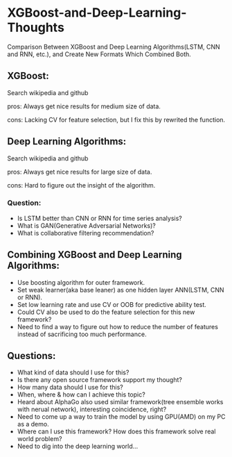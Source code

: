 # XGBoost-and-Deep-Learning-Thoughts
Comparison Between XGBoost and Deep Learning Algorithms(LSTM, CNN and RNN, etc.), and Create New Formats Which Combined Both.

## XGBoost:
Search wikipedia and github

pros: Always get nice results for medium size of data.

cons: Lacking CV for feature selection, but I fix this by rewrited the function.

## Deep Learning Algorithms:
Search wikipedia and github

pros: Always get nice results for large size of data.

cons: Hard to figure out the insight of the algorithm.

### Question:
* Is LSTM better than CNN or RNN for time series analysis?
* What is GAN(Generative Adversarial Networks)?
* What is collaborative filtering recommendation?

## Combining XGBoost and Deep Learning Algorithms:
* Use boosting algorithm for outer framework. 
* Set weak learner(aka base leaner) as one hidden layer ANN(LSTM, CNN or RNN). 
* Set low learning rate and use CV or OOB for predictive ability test.
* Could CV also be used to do the feature selection for this new framework?
* Need to find a way to figure out how to reduce the number of features instead of sacrificing too much performance.

## Questions:
* What kind of data should I use for this? 
* Is there any open source framework support my thought?
* How many data should I use for this?
* When, where & how can I achieve this topic?
* Heard about AlphaGo also used similar framework(tree ensemble works with nerual network), interesting coincidence, right? 
* Need to come up a way to train the model by using GPU(AMD) on my PC as a demo.
* Where can I use this framework? How does this framework solve real world problem?
* Need to dig into the deep learning world...
